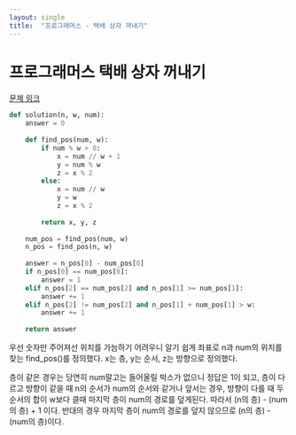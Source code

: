 ```yaml
---
layout: single
title:  "프로그래머스 - 택배 상자 꺼내기"
---
```


# 프로그래머스 택배 상자 꺼내기

[문제 링크](https://school.programmers.co.kr/learn/courses/30/lessons/389478?language=python3)

```python
def solution(n, w, num):
    answer = 0
    
    def find_pos(num, w):
        if num % w > 0:
            x = num // w + 1
            y = num % w
            z = x % 2
        else:
            x = num // w
            y = w
            z = x % 2
        
        return x, y, z
    
    num_pos = find_pos(num, w)
    n_pos = find_pos(n, w)
    
    answer = n_pos[0] - num_pos[0]
    if n_pos[0] == num_pos[0]:
        answer = 1
    elif n_pos[2] == num_pos[2] and n_pos[1] >= num_pos[1]:
        answer += 1
    elif n_pos[2] != num_pos[2] and n_pos[1] + num_pos[1] > w:
        answer += 1
                        
    return answer
```

우선 숫자만 주어져선 위치를 가늠하기 어려우니 알기 쉽게 좌표로 n과 num의 위치를 찾는 find_pos()를 정의했다. x는 층, y는 순서, z는 방향으로 정의했다.

층이 같은 경우는 당연히 num말고는 들어올릴 박스가 없으니 정답은 1이 되고, 층이 다르고 방향이 같을 때 n의 순서가 num의 순서와 같거나 앞서는 경우, 방향이 다를 때 두 순서의 합이 w보다 클때 마지막 층이 num의 경로를 덮게된다. 따라서 (n의 층) - (num의 층) + 1 이다. 반대의 경우 마지막 층이 num의 경로를 덮지 않으므로 (n의 층) - (num의 층)이다.
